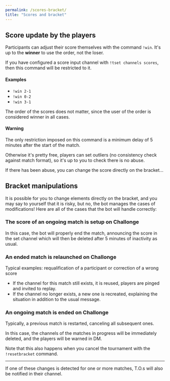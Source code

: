 ```yaml
---
permalink: /scores-bracket/
title: "Scores and bracket"
---
```


## Score update by the players

Participants can adjust their score themselves with the command `!win`. It's up to the **winner** to use the order, not the loser.

If you have configured a score input channel with `!tset channels scores`, then this command will be restricted to it.

<div markdown="1" class="notice--primary">

<h4 class="no_toc">Examples</h4>

- `!win 2-1`
- `!win 0-2`
- `!win 3-1`

</div>

The order of the scores does not matter, since the user of the order is considered winner in all cases.

<div markdown="1" class="notice--warning">

<h4 class="no_toc">Warning</h4>

The only restriction imposed on this command is a minimum delay of 5 minutes after the start of the match.

Otherwise it's pretty free, players can set outliers (no consistency check against match format), so it's up to you to check there is no abuse.

</div>

If there has been abuse, you can change the score directly on the bracket...

## Bracket manipulations

It is possible for you to change elements directly on the bracket, and you may say to yourself that it is risky, but no, the bot manages the cases of modifications! Here are all of the cases that the bot will handle correctly:

### The score of an ongoing match is setup on Challonge

In this case, the bot will properly end the match, announcing the score in the set channel which will then be deleted after 5 minutes of inactivity as usual.

### An ended match is relaunched on Challonge

Typical examples: requalification of a participant or correction of a wrong score

- If the channel for this match still exists, it is reused, players are pinged and invited to replay.
- If the channel no longer exists, a new one is recreated, explaining the situation in addition to the usual message.

### An ongoing match is ended on Challonge

Typically, a previous match is restarted, canceling all subsequent ones.

In this case, the channels of the matches in progress will be immediately deleted, and the players will be warned in DM.

Note that this also happens when you cancel the tournament with the `!resetbracket` command.

----

If one of these changes is detected for one or more matches, T.O.s will also be notified in their channel.
